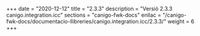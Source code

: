 +++
date        = "2020-12-12"
title       = "2.3.3"
description = "Versió 2.3.3 canigo.integration.icc"
sections    = "canigo-fwk-docs"
enllac		= "/canigo-fwk-docs/documentacio-llibreries/canigo.integration.icc/2.3.3/"
weight		= 6
+++
